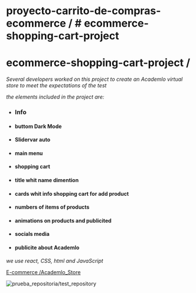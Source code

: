 # proyecto-carrito-de-compras-ecommerce / # ecommerce-shopping-cart-project 

# ecommerce-shopping-cart-project /


*Several developers worked on this project to create an Academlo virtual store to meet the expectations of the test*

*the elements included in the project are:*
- ### Info

- #### buttom Dark Mode
- #### Slidervar auto
- #### main menu
- #### shopping cart
- #### title whit name dimention
- #### cards whit info shopping cart for add product
- #### numbers of items of  products
- #### animations on products and publicited
- #### socials media
- #### publicite about Academlo 

*we use  react, CSS, html and JavaScript*

[E-commerce /Academlo_Store](https://store-academlo-shop.netlify.app/)

![prueba_repositoria/test_repository](https://i.ibb.co/pX4r90K/Academlo-Store.jpg)
